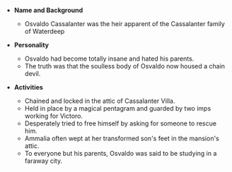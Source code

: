- **Name and Background**
  - Osvaldo Cassalanter was the heir apparent of the Cassalanter family of Waterdeep

- **Personality**
  - Osvaldo had become totally insane and hated his parents.
  - The truth was that the soulless body of Osvaldo now housed a chain devil.

- **Activities**
  - Chained and locked in the attic of Cassalanter Villa.
  - Held in place by a magical pentagram and guarded by two imps working for Victoro.
  - Desperately tried to free himself by asking for someone to rescue him.
  - Ammalia often wept at her transformed son's feet in the mansion's attic.
  - To everyone but his parents, Osvaldo was said to be studying in a faraway city.
